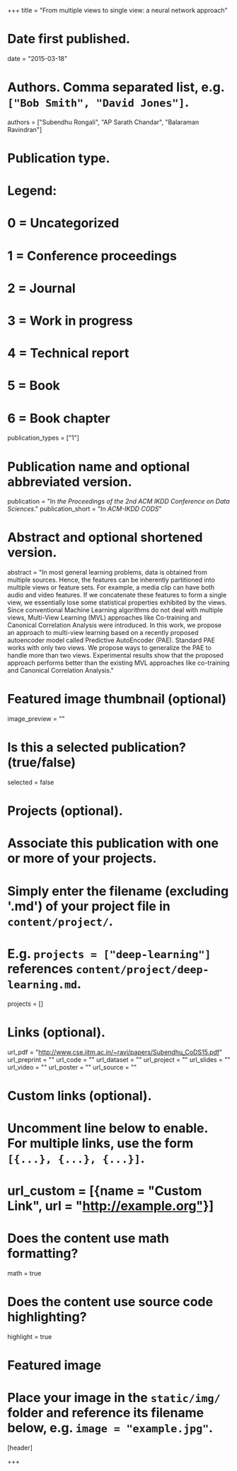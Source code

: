 +++
title = "From multiple views to single view: a neural network approach"

# Date first published.
date = "2015-03-18"

# Authors. Comma separated list, e.g. `["Bob Smith", "David Jones"]`.
authors = ["Subendhu Rongali", "AP Sarath Chandar", "Balaraman Ravindran"]

# Publication type.
# Legend:
# 0 = Uncategorized
# 1 = Conference proceedings
# 2 = Journal
# 3 = Work in progress
# 4 = Technical report
# 5 = Book
# 6 = Book chapter
publication_types = ["1"]

# Publication name and optional abbreviated version.
publication = "In *the Proceedings of the 2nd ACM IKDD Conference on Data Sciences*."
publication_short = "In *ACM-IKDD CODS*"

# Abstract and optional shortened version.
abstract = "In most general learning problems, data is obtained from multiple sources. Hence, the features can be inherently partitioned into multiple views or feature sets. For example, a media clip can have both audio and video features. If we concatenate these features to form a single view, we essentially lose some statistical properties exhibited by the views. Since conventional Machine Learning algorithms do not deal with multiple views, Multi-View Learning (MVL) approaches like Co-training and Canonical Correlation Analysis were introduced. In this work, we propose an approach to multi-view learning based on a recently proposed autoencoder model called Predictive AutoEncoder (PAE). Standard PAE works with only two views. We propose ways to generalize the PAE to handle more than two views. Experimental results show that the proposed approach performs better than the existing MVL approaches like co-training and Canonical Correlation Analysis."

# Featured image thumbnail (optional)
image_preview = ""

# Is this a selected publication? (true/false)
selected = false

# Projects (optional).
#   Associate this publication with one or more of your projects.
#   Simply enter the filename (excluding '.md') of your project file in `content/project/`.
#   E.g. `projects = ["deep-learning"]` references `content/project/deep-learning.md`.
projects = []

# Links (optional).
url_pdf = "http://www.cse.iitm.ac.in/~ravi/papers/Subendhu_CoDS15.pdf"
url_preprint = ""
url_code = ""
url_dataset = ""
url_project = ""
url_slides = ""
url_video = ""
url_poster = ""
url_source = ""

# Custom links (optional).
#   Uncomment line below to enable. For multiple links, use the form `[{...}, {...}, {...}]`.
# url_custom = [{name = "Custom Link", url = "http://example.org"}]

# Does the content use math formatting?
math = true

# Does the content use source code highlighting?
highlight = true

# Featured image
# Place your image in the `static/img/` folder and reference its filename below, e.g. `image = "example.jpg"`.
[header]

+++


